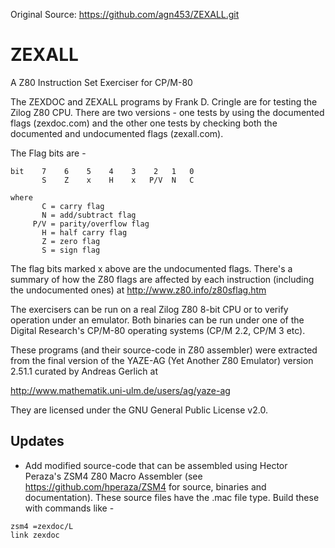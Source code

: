 Original Source: https://github.com/agn453/ZEXALL.git

# ZEXALL
A Z80 Instruction Set Exerciser for CP/M-80

The ZEXDOC and ZEXALL programs by Frank D. Cringle are for testing
the Zilog Z80 CPU.  There are two versions - one tests by using
the documented flags (zexdoc.com) and the other one tests by
checking both the documented and undocumented flags (zexall.com).

The Flag bits are -

```
bit    7    6    5    4    3    2   1   0
       S    Z    x    H    x   P/V  N   C

where
       C = carry flag
       N = add/subtract flag
     P/V = parity/overflow flag
       H = half carry flag
       Z = zero flag
       S = sign flag

```

The flag bits marked x above are the undocumented flags.  There's a
summary of how the Z80 flags are affected by each instruction (including
the undocumented ones) at http://www.z80.info/z80sflag.htm

The exercisers can be run on a real Zilog Z80 8-bit CPU or to verify
operation under an emulator.  Both binaries can be run under one of
the Digital Research's CP/M-80 operating systems (CP/M 2.2, CP/M 3 etc).

These programs (and their source-code in Z80 assembler) were extracted
from the final version of the YAZE-AG (Yet Another Z80 Emulator) version
2.51.1 curated by Andreas Gerlich at

http://www.mathematik.uni-ulm.de/users/ag/yaze-ag

They are licensed under the GNU General Public License v2.0.

## Updates

* Add modified source-code that can be assembled using Hector Peraza's
ZSM4 Z80 Macro Assembler (see https://github.com/hperaza/ZSM4 for source,
binaries and documentation).  These source files have the .mac file type.
Build these with commands like -

```
zsm4 =zexdoc/L
link zexdoc
```

